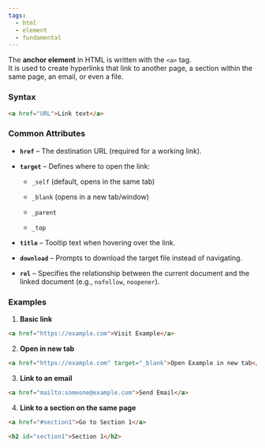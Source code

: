 ```yaml
---
tags:
  - html
  - element
  - fundamental
---
```


The **anchor element** in HTML is written with the `<a>` tag.  
It is used to create hyperlinks that link to another page, a section within the same page, an email, or even a file.

### Syntax

```html
<a href="URL">Link text</a>
```

### Common Attributes

- **`href`** – The destination URL (required for a working link).
    
- **`target`** – Defines where to open the link:
    
    - `_self` (default, opens in the same tab)
        
    - `_blank` (opens in a new tab/window)
        
    - `_parent`
        
    - `_top`
        
- **`title`** – Tooltip text when hovering over the link.
    
- **`download`** – Prompts to download the target file instead of navigating.
    
- **`rel`** – Specifies the relationship between the current document and the linked document (e.g., `nofollow`, `noopener`).
    

### Examples

1. **Basic link**
    

```html
<a href="https://example.com">Visit Example</a>
```

2. **Open in new tab**
    

```html
<a href="https://example.com" target="_blank">Open Example in new tab</a>
```

3. **Link to an email**
    

```html
<a href="mailto:someone@example.com">Send Email</a>
```

4. **Link to a section on the same page**
    

```html
<a href="#section1">Go to Section 1</a>

<h2 id="section1">Section 1</h2>
```